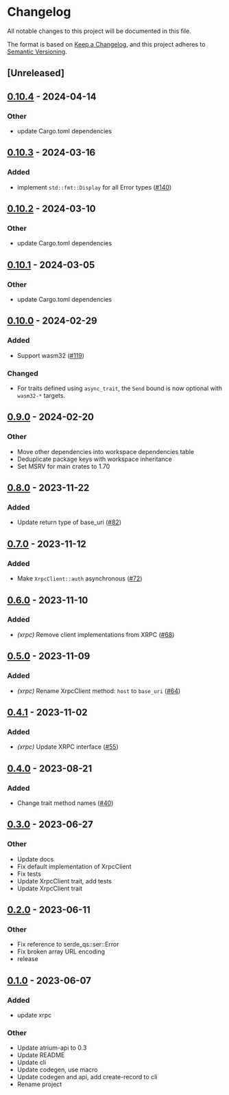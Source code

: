 # Changelog
All notable changes to this project will be documented in this file.

The format is based on [Keep a Changelog](https://keepachangelog.com/en/1.0.0/),
and this project adheres to [Semantic Versioning](https://semver.org/spec/v2.0.0.html).

## [Unreleased]

## [0.10.4](https://github.com/futsuuu/atrium/compare/atrium-xrpc-v0.10.3...atrium-xrpc-v0.10.4) - 2024-04-14

### Other
- update Cargo.toml dependencies

## [0.10.3](https://github.com/sugyan/atrium/compare/atrium-xrpc-v0.10.2...atrium-xrpc-v0.10.3) - 2024-03-16

### Added
- implement `std::fmt::Display` for all Error types ([#140](https://github.com/sugyan/atrium/pull/140))

## [0.10.2](https://github.com/sugyan/atrium/compare/atrium-xrpc-v0.10.1...atrium-xrpc-v0.10.2) - 2024-03-10

### Other
- update Cargo.toml dependencies

## [0.10.1](https://github.com/sugyan/atrium/compare/atrium-xrpc-v0.10.0...atrium-xrpc-v0.10.1) - 2024-03-05

### Other
- update Cargo.toml dependencies

## [0.10.0](https://github.com/sugyan/atrium/compare/atrium-xrpc-v0.9.0...atrium-xrpc-v0.10.0) - 2024-02-29

### Added
- Support wasm32 ([#119](https://github.com/sugyan/atrium/pull/119))

### Changed
- For traits defined using `async_trait`, the `Send` bound is now optional with `wasm32-*` targets.

## [0.9.0](https://github.com/sugyan/atrium/compare/atrium-xrpc-v0.8.0...atrium-xrpc-v0.9.0) - 2024-02-20

### Other
- Move other dependencies into workspace dependencies table
- Deduplicate package keys with workspace inheritance
- Set MSRV for main crates to 1.70

## [0.8.0](https://github.com/sugyan/atrium/compare/atrium-xrpc-v0.7.0...atrium-xrpc-v0.8.0) - 2023-11-22

### Added
- Update return type of base_uri ([#82](https://github.com/sugyan/atrium/pull/82))

## [0.7.0](https://github.com/sugyan/atrium/compare/atrium-xrpc-v0.6.0...atrium-xrpc-v0.7.0) - 2023-11-12

### Added
- Make `XrpcClient::auth` asynchronous ([#72](https://github.com/sugyan/atrium/pull/72))

## [0.6.0](https://github.com/sugyan/atrium/compare/atrium-xrpc-v0.5.0...atrium-xrpc-v0.6.0) - 2023-11-10

### Added
- *(xrpc)* Remove client implementations from XRPC ([#68](https://github.com/sugyan/atrium/pull/68))

## [0.5.0](https://github.com/sugyan/atrium/compare/atrium-xrpc-v0.4.1...atrium-xrpc-v0.5.0) - 2023-11-09

### Added
- *(xrpc)* Rename XrpcClient method: `host` to `base_uri` ([#64](https://github.com/sugyan/atrium/pull/64))

## [0.4.1](https://github.com/sugyan/atrium/compare/atrium-xrpc-v0.4.0...atrium-xrpc-v0.4.1) - 2023-11-02

### Added
- *(xrpc)* Update XRPC interface ([#55](https://github.com/sugyan/atrium/pull/55))

## [0.4.0](https://github.com/sugyan/atrium/compare/atrium-xrpc-v0.3.0...atrium-xrpc-v0.4.0) - 2023-08-21

### Added
- Change trait method names ([#40](https://github.com/sugyan/atrium/pull/40))

## [0.3.0](https://github.com/sugyan/atrium/compare/atrium-xrpc-v0.2.0...atrium-xrpc-v0.3.0) - 2023-06-27

### Other
- Update docs
- Fix default implementation of XrpcClient
- Fix tests
- Update XrpcClient trait, add tests
- Update XrpcClient trait

## [0.2.0](https://github.com/sugyan/atrium/compare/atrium-xrpc-v0.1.0...atrium-xrpc-v0.2.0) - 2023-06-11

### Other
- Fix reference to serde_qs::ser::Error
- Fix broken array URL encoding
- release

## [0.1.0](https://github.com/sugyan/atrium/releases/tag/atrium-xrpc-v0.1.0) - 2023-06-07

### Added
- update xrpc

### Other
- Update atrium-api to 0.3
- Update README
- Update cli
- Update codegen, use macro
- Update codegen and api, add create-record to cli
- Rename project
